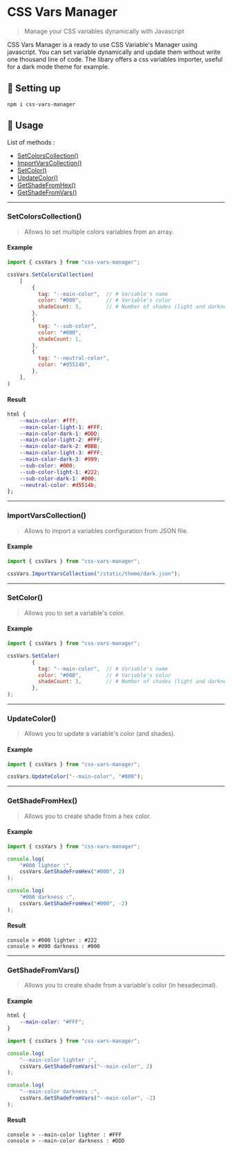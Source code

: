 # CSS Vars Manager
> Manage your CSS variables dynamically with Javascript

CSS Vars Manager is a ready to use CSS Variable's Manager using javascript.
You can set variable dynamically and update them without write one thousand line of code.
The libary offers a css variables importer, useful for a dark mode theme for example.

## 🚀 Setting up

```
npm i css-vars-manager
```

## 🔦 Usage

List of methods :

- [SetColorsCollection()](SetColorsCollection())
- [ImportVarsCollection()](ImportVarsCollection())
- [SetColor()](SetColor())
- [UpdateColor()](UpdateColor())
- [GetShadeFromHex()](GetShadeFromHex())
- [GetShadeFromVars()](GetShadeFromVars())

-----------

### SetColorsCollection()

> Allows to set multiple colors variables from an array.

#### Example
```javascript
import { cssVars } from "css-vars-manager";

cssVars.SetColorsCollection(
    [
        {
          tag: "--main-color",  // # Variable's name
          color: "#000",        // # Variable's color
          shadeCount: 3,        // # Number of shades (light and darkness)
        },
        {
          tag: "--sub-color",
          color: "#000",
          shadeCount: 1,
        },
        {
          tag: "--neutral-color",
          color: "#d5514b",
        },
    ],
)
```
#### Result
```css
html {
    --main-color: #fff;
    --main-color-light-1: #FFF;
    --main-color-dark-1: #DDD;
    --main-color-light-2: #FFF;
    --main-color-dark-2: #BBB;
    --main-color-light-3: #FFF;
    --main-color-dark-3: #999;
    --sub-color: #000;
    --sub-color-light-1: #222;
    --sub-color-dark-1: #000;
    --neutral-color: #d5514b;
};
```

-----------

### ImportVarsCollection()

> Allows to import a variables configuration from JSON file.

#### Example
```javascript
import { cssVars } from "css-vars-manager";

cssVars.ImportVarsCollection("/static/theme/dark.json");
```

-----------

### SetColor()

> Allows you to set a variable's color.

#### Example
```javascript
import { cssVars } from "css-vars-manager";

cssVars.SetColor(
        {
          tag: "--main-color",  // # Variable's name
          color: "#000",        // # Variable's color
          shadeCount: 3,        // # Number of shades (light and darkness)
        },
);
```

-----------

### UpdateColor()

> Allows you to update a variable's color (and shades).

#### Example
```javascript
import { cssVars } from "css-vars-manager";

cssVars.UpdateColor("--main-color", "#000");
```

-----------

### GetShadeFromHex()

> Allows you to create shade from a hex color.

#### Example
```javascript
import { cssVars } from "css-vars-manager";

console.log(
    "#000 lighter :",
    cssVars.GetShadeFromHex("#000", 2)
);

console.log(
    "#000 darkness :",
    cssVars.GetShadeFromHex("#000", -2)
);
```

#### Result
```
console > #000 lighter : #222
console > #000 darkness : #000
```

-----------

### GetShadeFromVars()

> Allows you to create shade from a variable's color (in hexadecimal).

#### Example
```css
html {
    --main-color: "#FFF";
}
```
```javascript
import { cssVars } from "css-vars-manager";

console.log(
    "--main-color lighter :",
    cssVars.GetShadeFromVars("--main-color", 2)
);

console.log(
    "--main-color darkness :",
    cssVars.GetShadeFromVars("--main-color", -2)
);
```

#### Result
```
console > --main-color lighter : #FFF
console > --main-color darkness : #DDD
```
